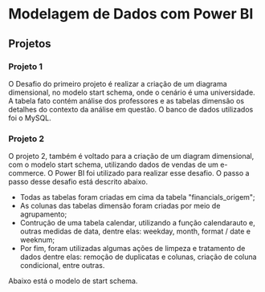 # Modelagem de Dados com Power BI

## Projetos

### Projeto 1

O Desafio do primeiro projeto é realizar a criação de um diagrama dimensional, no modelo start schema, onde o cenário é uma universidade. 
A tabela fato contém análise dos professores e as tabelas dimensão os detalhes do contexto da análise em questão.
O banco de dados utilizados foi o MySQL. 

### Projeto 2

O projeto 2, também é voltado para a criação de um diagram dimensional, com o modelo start schema, utilizando dados de vendas de um e-commerce. 
O Power BI foi utilizado para realizar esse desafio.
O passo a passo desse desafio está descrito abaixo.

- Todas as tabelas foram criadas em cima da tabela "financials_origem";
- As colunas das tabelas dimensão foram criadas por meio de agrupamento;
- Contrução de uma tabela calendar, utilizando a função calendarauto e, outras medidas de data, dentre elas: weekday, month, format / date e weeknum;
- Por fim, foram utilizadas algumas ações de limpeza e tratamento de dados dentre elas: remoção de duplicatas e colunas, criação de coluna condicional, entre outras.

Abaixo está o modelo de start schema.
